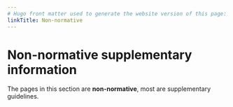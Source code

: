 ```yaml
---
# Hugo front matter used to generate the website version of this page:
linkTitle: Non-normative
---
```


# Non-normative supplementary information

The pages in this section are **non-normative**, most are supplementary
guidelines.
